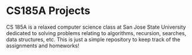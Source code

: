 # CS185A Projects
CS 185A is a relaxed computer science class at San Jose State University dedicated to solving problems relating to algorithms, recursion, searches, data structures, etc.
This is just a simple repository to keep track of the assignments and homeworks!
